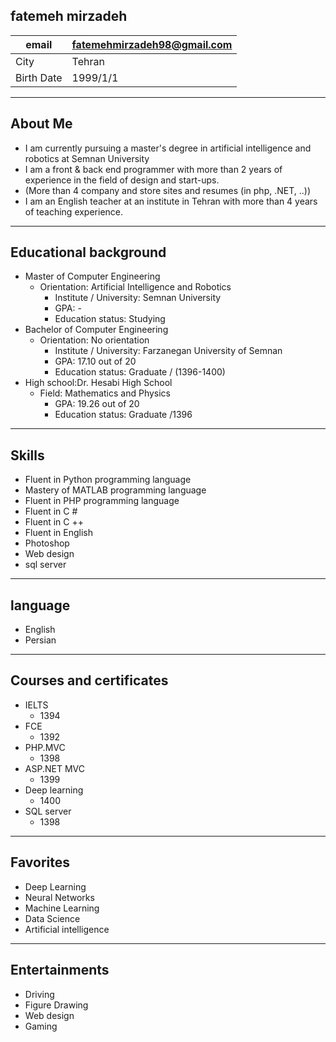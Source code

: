 fatemeh mirzadeh <br>
----------------------------------------------

|     email        |    fatemehmirzadeh98@gmail.com    |
|----------------- |------------------------------------| 
|     City    |        Tehran                            |   
|    Birth Date    |     1999/1/1                    | 

---------------------------------------------------

 About Me 
--------------------------------
* I am currently pursuing a master's degree in artificial intelligence and robotics at Semnan University
* I am a front & back end programmer with more than 2 years of experience in the field of design and start-ups.
*  (More than 4 company and store sites and resumes (in php, .NET, ..))
* I am an English teacher at an institute in Tehran with more than 4 years of teaching experience.

--------------------------------

 Educational background
---------------------------------
* Master of Computer Engineering
    * Orientation: Artificial Intelligence and Robotics
        * Institute / University: Semnan University
        *  GPA: -
        *  Education status: Studying
* Bachelor of Computer Engineering
   *  Orientation: No orientation
        *  Institute / University: Farzanegan University of Semnan
        *  GPA: 17.10 out of 20
        * Education status: Graduate / (1396-1400)
* High school:Dr. Hesabi High School
  * Field: Mathematics and Physics
       * GPA: 19.26 out of 20
       * Education status: Graduate /1396
 
 
------------------------------

Skills
-------------------------------
 * Fluent in Python programming language
 * Mastery of MATLAB programming language
 * Fluent in PHP programming language
 * Fluent in C #
 * Fluent in C ++
 * Fluent in English
 * Photoshop
 * Web design
 * sql server
 
--------------------------------

language 
----------
 * English
 * Persian

 
-----------------------------

Courses and certificates
----------------
* IELTS
    * 1394
* FCE
    * 1392
 * PHP.MVC
    * 1398 
* ASP.NET MVC
    * 1399
* Deep learning
    * 1400
* SQL server
    * 1398
   
--------------------------

Favorites
---------------
* Deep Learning
* Neural Networks
* Machine Learning
* Data Science
* Artificial intelligence

-----------------------------

Entertainments
-----------------
* Driving
* Figure Drawing
* Web design
* Gaming

